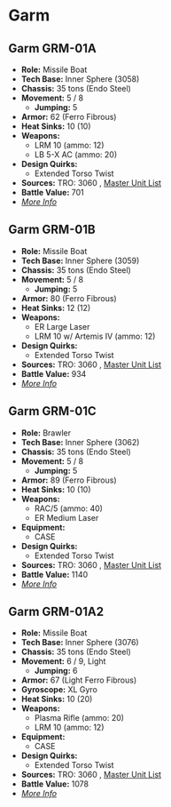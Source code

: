 # Garm 

## Garm GRM-01A 

- **Role:** Missile Boat 
- **Tech Base:** Inner Sphere (3058) 
- **Chassis:** 35 tons (Endo Steel) 
- **Movement:** 5 / 8 
  - **Jumping:** 5 
- **Armor:** 62 (Ferro Fibrous) 
- **Heat Sinks:** 10 (10) 
- **Weapons:** 
  - LRM 10 (ammo: 12) 
  - LB 5-X AC (ammo: 20) 
- **Design Quirks:** 
  - Extended Torso Twist 
- **Sources:** TRO: 3060 , [Master Unit List](http://masterunitlist.info/Unit/Details/1189) 
- **Battle Value:** 701 
- [*More Info*](garm/garm_grm-01a.md) 

## Garm GRM-01B 

- **Role:** Missile Boat 
- **Tech Base:** Inner Sphere (3059) 
- **Chassis:** 35 tons (Endo Steel) 
- **Movement:** 5 / 8 
  - **Jumping:** 5 
- **Armor:** 80 (Ferro Fibrous) 
- **Heat Sinks:** 12 (12) 
- **Weapons:** 
  - ER Large Laser 
  - LRM 10 w/ Artemis IV (ammo: 12) 
- **Design Quirks:** 
  - Extended Torso Twist 
- **Sources:** TRO: 3060 , [Master Unit List](http://masterunitlist.info/Unit/Details/1191) 
- **Battle Value:** 934 
- [*More Info*](garm/garm_grm-01b.md) 

## Garm GRM-01C 

- **Role:** Brawler 
- **Tech Base:** Inner Sphere (3062) 
- **Chassis:** 35 tons (Endo Steel) 
- **Movement:** 5 / 8 
  - **Jumping:** 5 
- **Armor:** 89 (Ferro Fibrous) 
- **Heat Sinks:** 10 (10) 
- **Weapons:** 
  - RAC/5 (ammo: 40) 
  - ER Medium Laser 
- **Equipment:** 
  - CASE 
- **Design Quirks:** 
  - Extended Torso Twist 
- **Sources:** TRO: 3060 , [Master Unit List](http://masterunitlist.info/Unit/Details/1192) 
- **Battle Value:** 1140 
- [*More Info*](garm/garm_grm-01c.md) 

## Garm GRM-01A2 

- **Role:** Missile Boat 
- **Tech Base:** Inner Sphere (3076) 
- **Chassis:** 35 tons (Endo Steel) 
- **Movement:** 6 / 9, Light 
  - **Jumping:** 6 
- **Armor:** 67 (Light Ferro Fibrous) 
- **Gyroscope:** XL Gyro 
- **Heat Sinks:** 10 (20) 
- **Weapons:** 
  - Plasma Rifle (ammo: 20) 
  - LRM 10 (ammo: 12) 
- **Equipment:** 
  - CASE 
- **Design Quirks:** 
  - Extended Torso Twist 
- **Sources:** TRO: 3060 , [Master Unit List](http://masterunitlist.info/Unit/Details/1190) 
- **Battle Value:** 1078 
- [*More Info*](garm/garm_grm-01a2.md) 


